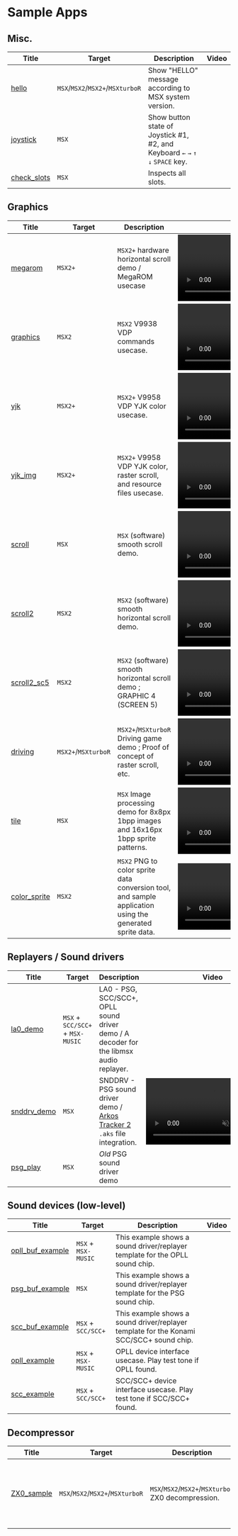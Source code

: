 # Sample Apps

## Misc.

| Title                                  | Target                           | Description                                                                                                           | Video                                                                                                                              |
|----------------------------------------|----------------------------------|-----------------------------------------------------------------------------------------------------------------------|------------------------------------------------------------------------------------------------------------------------------------|
| [hello](hello)                         | `MSX`/`MSX2`/`MSX2+`/`MSXturboR` | Show "HELLO" message according to MSX system version.                                                                 |                                                                                                                                    |
| [joystick](joystick)                   | `MSX`                            | Show button state of Joystick #1, #2, and Keyboard `←` `→` `↑` `↓` `SPACE` key.                                       |                                                                                                                                    |
| [check\_slots](check_slots)            | `MSX`                            | Inspects all slots.                                                                                                   |                                                                                                                                    |

## Graphics

| Title                         | Target              | Description                                                                                              | Video                                                                                                                              |
|-------------------------------|---------------------|----------------------------------------------------------------------------------------------------------|------------------------------------------------------------------------------------------------------------------------------------|
| [megarom](megarom)            | `MSX2+`             | `MSX2+` hardware horizontal scroll demo / MegaROM usecase                                                | <video src="https://user-images.githubusercontent.com/659805/169100710-f450963c-10f3-4a99-bf2d-aa801da55f7e.mp4" controls muted /> |
| [graphics](graphics)          | `MSX2`              | `MSX2` V9938 VDP commands usecase.                                                                       | <video src="https://user-images.githubusercontent.com/659805/205459023-5aee93da-b6a0-48fe-af47-7006bbb134e5.mp4" controls muted /> |
| [yjk](yjk)                    | `MSX2+`             | `MSX2+` V9958 VDP YJK color usecase.                                                                     | <video src="https://user-images.githubusercontent.com/659805/206182067-50b5aac9-7220-40a1-a4bb-a7ba0fded74f.mp4" controls muted /> |
| [yjk\_img](yjk_img)           | `MSX2+`             | `MSX2+` V9958 VDP YJK color, raster scroll, and resource files usecase.                                  | <video src="https://user-images.githubusercontent.com/659805/206873387-0f5f6584-1250-4a0f-b129-44a2b617eb67.mp4" controls muted /> |
| [scroll](scroll)              | `MSX`               | `MSX` (software) smooth scroll demo.                                                                     | <video src="https://user-images.githubusercontent.com/659805/212444487-58c41f8a-0115-487b-a6de-b1fccdc3b0fe.mp4" controls muted /> |
| [scroll2](scroll2)            | `MSX2`              | `MSX2` (software) smooth horizontal scroll demo.                                                         | <video src="https://user-images.githubusercontent.com/659805/212805495-c3de91a9-d855-4473-ad51-eb49aea389c0.mp4" controls muted /> |
| [scroll2\_sc5](scroll2_sc5)   | `MSX2`              | `MSX2` (software) smooth horizontal scroll demo ; GRAPHIC 4 (SCREEN 5)                                   | <video src="https://user-images.githubusercontent.com/659805/213215110-3a01a382-d9e1-49c3-96b2-1eeb5c128697.mp4" controls muted /> |
| [driving](driving)            | `MSX2+`/`MSXturboR` | `MSX2+`/`MSXturboR` Driving game demo ; Proof of concept of raster scroll, etc.                          | <video src="https://user-images.githubusercontent.com/659805/215086813-f2ed3926-5f4b-4f66-a799-3f083a0098ff.mp4" controls muted /> |
| [tile](tile)                  | `MSX`               | `MSX` Image processing demo for 8x8px 1bpp images and 16x16px 1bpp sprite patterns.                      | <video src="https://github.com/mori0091/libmsx/assets/659805/15afaa2e-5c80-4ca6-a229-5f45df005e4e" controls muted />               |
| [color\_sprite](color_sprite) | `MSX2`              | `MSX2` PNG to color sprite data conversion tool, and sample application using the generated sprite data. | <video src="https://github.com/user-attachments/assets/3debf66c-1113-4e15-9a68-b361f26af066" controls muted />                     |


## Replayers / Sound drivers

| Title                                  | Target                           | Description                                                                                                           | Video                                                                                                                              |
|----------------------------------------|----------------------------------|-----------------------------------------------------------------------------------------------------------------------|------------------------------------------------------------------------------------------------------------------------------------|
| [la0\_demo](la0_demo)                  | `MSX` + `SCC/SCC+` + `MSX-MUSIC` | LA0 - PSG, SCC/SCC+, OPLL sound driver demo / A decoder for the libmsx audio replayer.                                |                                                                                                                                    |
| [snddrv\_demo](snddrv_demo)            | `MSX`                            | SNDDRV - PSG sound driver demo / [Arkos Tracker 2](http://www.julien-nevo.com/arkostracker/) `.aks` file integration. | <video src="https://user-images.githubusercontent.com/659805/200720906-7409fd6c-ee62-4f37-89bf-ba6645ebfc65.mp4" controls muted /> |
| [psg\_play](psg_play)                  | `MSX`                            | *Old* PSG sound driver demo                                                                                           |                                                                                                                                    |


## Sound devices (low-level)

| Title                                  | Target                           | Description                                                                                                           | Video                                                                                                                              |
|----------------------------------------|----------------------------------|-----------------------------------------------------------------------------------------------------------------------|------------------------------------------------------------------------------------------------------------------------------------|
| [opll\_buf\_example](opll_buf_example) | `MSX` + `MSX-MUSIC`              | This example shows a sound driver/replayer template for the OPLL sound chip.                                          |                                                                                                                                    |
| [psg\_buf\_example](psg_buf_example)   | `MSX`                            | This example shows a sound driver/replayer template for the PSG sound chip.                                           |                                                                                                                                    |
| [scc\_buf\_example](scc_buf_example)   | `MSX` + `SCC/SCC+`               | This example shows a sound driver/replayer template for the Konami SCC/SCC+ sound chip.                               |                                                                                                                                    |
| [opll\_example](opll_example)          | `MSX` + `MSX-MUSIC`              | OPLL device interface usecase. Play test tone if OPLL found.                                                          |                                                                                                                                    |
| [scc\_example](scc_example)            | `MSX` + `SCC/SCC+`               | SCC/SCC+ device interface usecase. Play test tone if SCC/SCC+ found.                                                  |                                                                                                                                    |

## Decompressor

| Title                                  | Target                           | Description                                                                                                           | Video                                                                                                                              |
|----------------------------------------|----------------------------------|-----------------------------------------------------------------------------------------------------------------------|------------------------------------------------------------------------------------------------------------------------------------|
| [ZX0\_sample](ZX0_sample)              | `MSX`/`MSX2`/`MSX2+`/`MSXturboR` | `MSX`/`MSX2`/`MSX2+`/`MSXturboR` ZX0 decompression.                                                                   | <video src="https://user-images.githubusercontent.com/659805/229280403-f12d832e-80ab-4d67-8706-606597aa2c20.mp4" controls muted /> |
